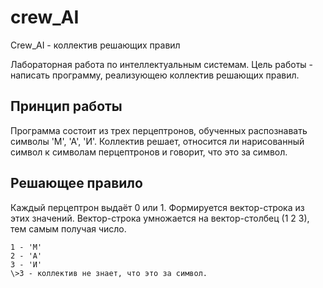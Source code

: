 # crew_AI
Crew_AI - коллектив решающих правил

Лабораторная работа по интеллектуальным системам. 
Цель работы - написать программу, реализующею коллектив решающих правил. 


## Принцип работы 
Программа состоит из трех перцептронов, обученных распознавать символы 'М', 'А', 'И'.
Коллектив решает, относится ли нарисованный символ к символам перцептронов и говорит, что это за символ. 

## Решающее правило
Каждый перцептрон выдаёт 0 или 1. Формируется вектор-строка из этих значений. Вектор-строка умножается 
на вектор-столбец (1 2 3), тем самым получая число. 
````````
1 - 'М'
2 - 'А'
3 - 'И'
\>3 - коллектив не знает, что это за символ.
`````````

